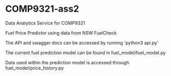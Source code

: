 # COMP9321-ass2
Data Analytics Service for COMP9321

Fuel Price Predictor using data from NSW FuelCheck

The API and swagger docs can be accessed by running 'python3 api.py'

The current fuel prediction model can be found in fuel_model/fuel_model.py

Data used within the prediction model is accessed through fuel_model/price_history.py